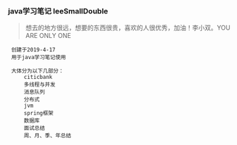 ### java学习笔记 leeSmallDouble

> 想去的地方很远，想要的东西很贵，喜欢的人很优秀，加油！李小双。YOU ARE ONLY ONE

     创建于2019-4-17
     用于java学习笔记使用
     
     大体分为以下几部分：
         citicbank
         多线程与并发
         消息队列
         分布式
         jvm
         spring框架
         数据库
         面试总结
         周、月、季、年总结




         
 

    


 
